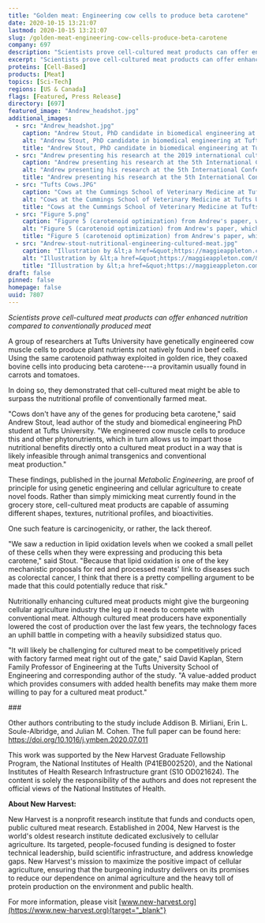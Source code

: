 ```yaml
---
title: "Golden meat: Engineering cow cells to produce beta carotene"
date: 2020-10-15 13:21:07
lastmod: 2020-10-15 13:21:07
slug: /golden-meat-engineering-cow-cells-produce-beta-carotene
company: 697
description: "Scientists prove cell-cultured meat products can offer enhanced nutrition compared to conventionally produced meat."
excerpt: "Scientists prove cell-cultured meat products can offer enhanced nutrition compared to conventionally produced meat."
proteins: [Cell-Based]
products: [Meat]
topics: [Sci-Tech]
regions: [US & Canada]
flags: [Featured, Press Release]
directory: [697]
featured_image: "Andrew_headshot.jpg"
additional_images:
  - src: "Andrew_headshot.jpg"
    caption: "Andrew Stout, PhD candidate in biomedical engineering at Tufts University"
    alt: "Andrew Stout, PhD candidate in biomedical engineering at Tufts University"
    title: "Andrew Stout, PhD candidate in biomedical engineering at Tufts University"
  - src: "Andrew presenting his research at the 2019 international cultured meat symposium in Maastrichtt.jpg"
    caption: "Andrew presenting his research at the 5th International Conference on Cultured Meat"
    alt: "Andrew presenting his research at the 5th International Conference on Cultured Meat"
    title: "Andrew presenting his research at the 5th International Conference on Cultured Meat"
  - src: "Tufts Cows.JPG"
    caption: "Cows at the Cummings School of Veterinary Medicine at Tufts University from which researchers in the Kaplan Lab obtained muscle and fat tissue for a satellite cell isolation and bovine adipogenic precursor isolation"
    alt: "Cows at the Cummings School of Veterinary Medicine at Tufts University from which researchers in the Kaplan Lab obtained muscle and fat tissue for a satellite cell isolation and bovine adipogenic precursor isolation"
    title: "Cows at the Cummings School of Veterinary Medicine at Tufts University from which researchers in the Kaplan Lab obtained muscle and fat tissue for a satellite cell isolation and bovine adipogenic precursor isolation"
  - src: "Figure 5.png"
    caption: "Figure 5 (carotenoid optimization) from Andrew's paper, which can be found &lt;a href=&quot;https://doi.org/10.1016/j.ymben.2020.07.011&quot; target=&quot;_blank&quot;&gt;here&lt;/a&gt;"
    alt: "Figure 5 (carotenoid optimization) from Andrew's paper, which can be found &lt;a href=&quot;https://doi.org/10.1016/j.ymben.2020.07.011&quot; target=&quot;_blank&quot;&gt;here&lt;/a&gt;"
    title: "Figure 5 (carotenoid optimization) from Andrew's paper, which can be found &lt;a href=&quot;https://doi.org/10.1016/j.ymben.2020.07.011&quot; target=&quot;_blank&quot;&gt;here&lt;/a&gt;"
  - src: "Andrew-stout-nutritional-engineering-cultured-meat.jpg"
    caption: "Illustration by &lt;a href=&quot;https://maggieappleton.com/&quot; target=&quot;_blank&quot;&gt;Maggie Appleton&lt;/a&gt;"
    alt: "Illustration by &lt;a href=&quot;https://maggieappleton.com/&quot; target=&quot;_blank&quot;&gt;Maggie Appleton&lt;/a&gt;"
    title: "Illustration by &lt;a href=&quot;https://maggieappleton.com/&quot; target=&quot;_blank&quot;&gt;Maggie Appleton&lt;/a&gt;"
draft: false
pinned: false
homepage: false
uuid: 7807
---
```

*Scientists prove cell-cultured meat products can offer enhanced
nutrition compared to conventionally produced meat*

A group of researchers at Tufts University have genetically engineered
cow muscle cells to produce plant nutrients not natively found in beef
cells. Using the same carotenoid pathway exploited in golden rice, they
coaxed bovine cells into producing beta carotene---a provitamin usually
found in carrots and tomatoes.

In doing so, they demonstrated that cell-cultured meat might be able to
surpass the nutritional profile of conventionally farmed meat.

"Cows don't have any of the genes for producing beta carotene," said
Andrew Stout, lead author of the study and biomedical engineering PhD
student at Tufts University. "We engineered cow muscle cells to produce
this and other phytonutrients, which in turn allows us to impart those
nutritional benefits directly onto a cultured meat product in a way that
is likely infeasible through animal transgenics and conventional
meat production."

These findings, published in the journal *Metabolic Engineering*, are
proof of principle for using genetic engineering and cellular
agriculture to create novel foods. Rather than simply mimicking meat
currently found in the grocery store, cell-cultured meat products are
capable of assuming different shapes, textures, nutritional profiles,
and bioactivities.

One such feature is carcinogenicity, or rather, the lack thereof.

"We saw a reduction in lipid oxidation levels when we cooked a small
pellet of these cells when they were expressing and producing this beta
carotene," said Stout. "Because that lipid oxidation is one of the key
mechanistic proposals for red and processed meats' link to diseases such
as colorectal cancer, I think that there is a pretty compelling argument
to be made that this could potentially reduce that risk."

Nutritionally enhancing cultured meat products might give the burgeoning
cellular agriculture industry the leg up it needs to compete with
conventional meat. Although cultured meat producers have exponentially
lowered the cost of production over the last few years, the technology
faces an uphill battle in competing with a heavily subsidized
status quo.

"It will likely be challenging for cultured meat to be competitively
priced with factory farmed meat right out of the gate," said David
Kaplan, Stern Family Professor of Engineering at the Tufts University
School of Engineering and corresponding author of the study. "A
value-added product which provides consumers with added health benefits
may make them more willing to pay for a cultured meat product."

\###

Other authors contributing to the study include Addison B. Mirliani,
Erin L. Soule-Albridge, and Julian M. Cohen. The full paper can be found
here: <https://doi.org/10.1016/j.ymben.2020.07.011>

This work was supported by the New Harvest Graduate Fellowship Program,
the National Institutes of Health (P41EB002520), and the National
Institutes of Health Research Infrastructure grant (S10 OD021624). The
content is solely the responsibility of the authors and does not
represent the official views of the National Institutes of Health.

**About New Harvest:**

New Harvest is a nonprofit research institute that funds and conducts
open, public cultured meat research. Established in 2004, New Harvest is
the world's oldest research institute dedicated exclusively to cellular
agriculture. Its targeted, people-focused funding is designed to foster
technical leadership, build scientific infrastructure, and address
knowledge gaps. New Harvest's mission to maximize the positive impact of
cellular agriculture, ensuring that the burgeoning industry delivers on
its promises to reduce our dependence on animal agriculture and the
heavy toll of protein production on the environment and public health.

For more information, please visit
[www.new-harvest.org](https://www.new-harvest.org){target="_blank"}
